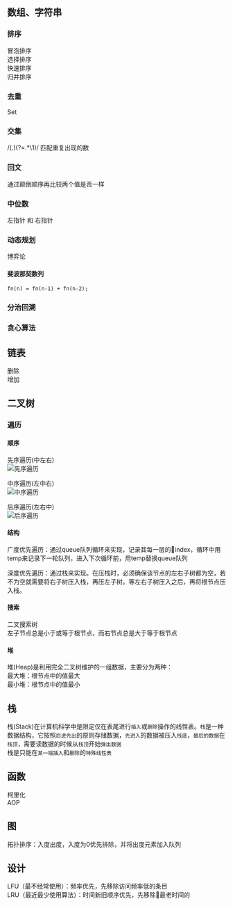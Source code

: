 ## 数组、字符串

### 排序
冒泡排序  
选择排序  
快速排序   
归并排序

### 去重  
Set

### 交集  
/(.)(?=.*\1)/  匹配重复出现的数

### 回文  
通过颠倒顺序再比较两个值是否一样

### 中位数  
左指针 和 右指针

### 动态规划
博弈论

#### 斐波那契数列
```
fn(n) = fn(n-1) + fn(n-2);
```
### 分治回溯

### 贪心算法

## 链表
删除  
增加

## 二叉树
### 遍历
#### 顺序
先序遍历(中左右)  
![先序遍历](https://upload-images.jianshu.io/upload_images/2838289-4745ead9a13aaa9d.png?imageMogr2/auto-orient/strip%7CimageView2/2/w/632/format/webp)

中序遍历(左中右)  
![中序遍历](https://upload-images.jianshu.io/upload_images/2838289-c4b8e6b205daf67e.png?imageMogr2/auto-orient/strip%7CimageView2/2/w/646/format/webp)

后序遍历(左右中)  
![后序遍历](https://upload-images.jianshu.io/upload_images/2838289-40ce1a6b62a8dfc2.png?imageMogr2/auto-orient/strip%7CimageView2/2/w/634/format/webp)

#### 结构
广度优先遍历：通过queue队列循环来实现，记录其每一层的index，循环中用temp来记录下一轮队列，进入下次循环前，用temp替换queue队列

深度优先遍历：通过栈来实现。在压栈时，必须确保该节点的左右子树都为空，若不为空就需要将右子树压入栈，再压左子树。等左右子树压入之后，再将根节点压入栈。

#### 搜索
二叉搜索树  
左子节点总是小于或等于根节点，而右节点总是大于等于根节点

#### 堆
堆(Heap)是利用完全二叉树维护的一组数据，主要分为两种：  
最大堆：根节点中的值最大  
最小堆：根节点中的值最小

## 栈
栈(Stack)在计算机科学中是限定仅在表尾进行`插入`或`删除`操作的线性表。`栈`是一种数据结构，它按照`后进先出`的原则存储数据，`先进入`的数据被压入`栈底`，`最后的数据`在`栈顶`，需要读数据的时候从`栈顶`开始`弹出数据`   
栈是只能在`某一端插入`和`删除`的`特殊线性表`

## 函数
柯里化  
AOP  

## 图
拓扑排序：入度出度，入度为0优先排除，并将出度元素加入队列

## 设计
LFU（最不经常使用）：频率优先，先移除访问频率低的条目  
LRU（最近最少使用算法）：时间新旧顺序优先，先移除最老时间的